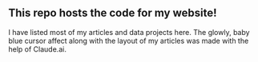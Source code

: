 ## This repo hosts the code for my website!
I have listed most of my articles and data projects here. 
The glowly, baby blue cursor affect along with the layout of my articles was made with the help of Claude.ai. 
